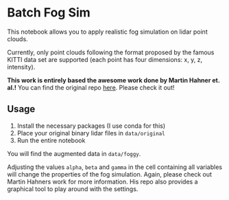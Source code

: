 # Batch Fog Sim

This notebook allows you to apply realistic fog simulation on lidar point clouds.

Currently, only point clouds following the format proposed by the famous KITTI data set are supported (each point has four dimensions: x, y, z, intensity).

**This work is entirely based the awesome work done by Martin Hahner et. al.!** You can find the original repo [here](https://github.com/MartinHahner/LiDAR_fog_sim). Please check it out!

## Usage

1. Install the necessary packages (I use conda for this)
2. Place your original binary lidar files in `data/original`
3. Run the entire notebook

You will find the augmented data in `data/foggy`.

Adjusting the values `alpha`, `beta` and `gamma` in the cell containing all variables will change the properties of the fog simulation. Again, please check out Martin Hahners work for more information. His repo also provides a graphical tool to play around with the settings.
